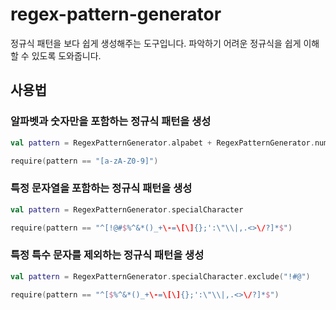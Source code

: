 # regex-pattern-generator

정규식 패턴을 보다 쉽게 생성해주는 도구입니다.
파악하기 어려운 정규식을 쉽게 이해할 수 있도록 도와줍니다.

## 사용법

### 알파벳과 숫자만을 포함하는 정규식 패턴을 생성
```kotlin
val pattern = RegexPatternGenerator.alpabet + RegexPatternGenerator.number

require(pattern == "[a-zA-Z0-9]")
```

### 특정 문자열을 포함하는 정규식 패턴을 생성
```kotlin
val pattern = RegexPatternGenerator.specialCharacter

require(pattern == "^[!@#$%^&*()_+\-=\[\]{};':\"\\|,.<>\/?]*$")
```

### 특정 특수 문자를 제외하는 정규식 패턴을 생성
```kotlin
val pattern = RegexPatternGenerator.specialCharacter.exclude("!#@")

require(pattern == "^[$%^&*()_+\-=\[\]{};':\"\\|,.<>\/?]*$")
```